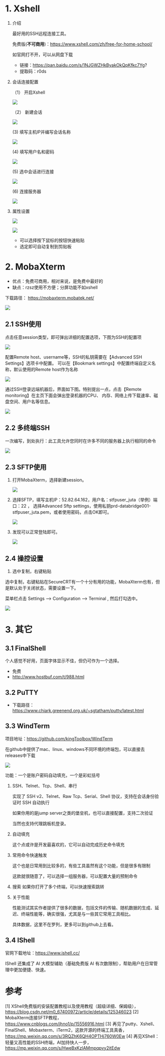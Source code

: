 # 1. Xshell

1. 介绍

    最好用的SSH远程连接工具。
    
    免费版(**不可商用**)：https://www.xshell.com/zh/free-for-home-school/

    如官网打不开，可以从网盘下载  
    - 链接：https://pan.baidu.com/s/1NJGWZHkByakOkQpKfkc7Yg?
    - 提取码：r0ds

2. 会话连接配置
    
    （1） 开启Xshell
    
    ![](.01_软件清单_images/1_xshell启动界面.png)    
    
    （2） 新建会话
    
    ![](.01_软件清单_images/2_xshell新建会话.png)
    
    (3) 填写主机IP并编写会话名称
    
    ![](.01_软件清单_images/3_xshell会话属性填写.png)
    
    (4) 填写用户名和密码
    
    ![](.01_软件清单_images/4_xshell用户名和密码.png)
    
    (5) 选中会话进行连接
    
    ![](.01_软件清单_images/5_会话连接.png)
    
    (6) 连接服务器
    
    ![](.01_软件清单_images/6_连接服务器.png)
    
3. 属性设置

    ![](.01_软件清单_images/1_xshell打开属性配置.png)
    
    ![](.01_软件清单_images/2_xshell属性选择.png)
    
    - 可以选择按下鼠标的按钮快速粘贴
    - 选定即可自动复制到剪贴板 


# 2. MobaXterm

- 优点：免费可商用，相对来说，是免费中最好的
- 缺点：rzsz使用不方便；分屏功能不如xshell

下载路径： https://mobaxterm.mobatek.net/

![](.02_SSH工具_images/mobaxterm下载.png)

## 2.1 SSH使用

点击任意session类型，即可弹出详细的配置选项，下图为SSH的配置项

![](.02_SSH工具_images/session界面.png)

配置Remote host、username等，SSH的私钥需要在【Advanced SSH Settings】选项卡中配置。
可以在【Bookmark settings】中配置终端自定义名称，默认使用的Remote host作为名称

![](.02_SSH工具_images/SSH界面.png)


通过SSH登录远端机器后，界面如下图。特别提出一点，点击【Remote monitoring】在主页下面会弹出登录机器的CPU、
内存、网络上传下载速率、磁盘空间、用户名等信息。

![](.02_SSH工具_images/SSH登录界面.png)


## 2.2 多终端SSH

一次编写，到处执行：此工具允许您同时在许多不同的服务器上执行相同的命令

![](.02_SSH工具_images/多终端.png)


## 2.3 SFTP使用

1. 打开MobaXterm，选择新建session。

   ![](.02_SSH工具_images/mobaxterm选择session.png)

2. 选择SFTP，填写主机IP：52.82.64.162，用户名：stfpuser_juta（举例）端口：22 ，
   选择Advanced Sftp settings，使用私钥prd-databridge001-stfpuser_juta.pem，或者使用密码，点击OK即可。

   ![](.02_SSH工具_images/mobaxterm_sftp.png)

3. 发现可以正常登陆即可。
   
   ![](.02_SSH工具_images/mobaxterm_sftp界面.png)


## 2.4 操控设置

1. 选中复制，右键粘贴

选中复制，右键粘贴在SecureCRT有一个十分有用的功能，MobaXterm也有，但是默认处于关闭状态，需要设置一下。

菜单栏点击 Settings --> Configuration --> Terminal , 然后打勾选中。

![](.02_SSH工具_images/右键复制.png)




# 3. 其它
## 3.1 FinalShell

个人感觉不好用，页面字体显示不佳，但仍可作为一个选择。

- 免费
- http://www.hostbuf.com/t/988.html


## 3.2 PuTTY

- 下载路径：https://www.chiark.greenend.org.uk/~sgtatham/putty/latest.html

## 3.3 WindTerm

项目地址：https://github.com/kingToolbox/WindTerm

在github中提供了mac、linux、windows不同环境的终端包，可以直接去releases中下载

![](.02_SSH工具_images/界面.png)

功能：一个是账户密码自动填充，一个是彩虹括号

1. SSH、Telnet、Tcp、Shell、串行

   实现了 SSH v2、Telnet、Raw Tcp、Serial、Shell 协议，支持在会话身份验证时 SSH 自动执行

   如果你用的是jump server之类的堡垒机，也可以直接配置，支持二次验证

   当然也支持代理跳板机登录。

2. 自动填充

   这个点或许是开发最喜欢的，它可以自动完成历史命令填充

3. 常用命令快速触发
   
   这个也是日常用到比较多的，有些工具虽然有这个功能，但是很多有限制

   这款就很随意了，可以选择一组服务器，可以配置大量的预制命令

4. 搜索
   如果你打开了多个终端，可以快速搜索跳转

5. 关于性能

   性能测试其实作者提供了很多的数据，包括文件的传输、随机数据的生成、延迟、终端性能等，确实很强，尤其是与一些其它常用工具相比。

   具体数据，这里不在罗列，更多可以到github上去看。

## 3.4 IShell

官网下载地址：https://www.ishell.cc/

IShell 还集成了 AI 大模型辅助（基础免费版 AI 有次数限制），帮助用户在日常管理中更加便捷、快速。



# 参考

[1] XShell免费版的安装配置教程以及使用教程（超级详细、保姆级），
    https://blog.csdn.net/m0_67400972/article/details/125346023
[2] MobaXterm连接SFTP教程，https://www.cnblogs.com/jhno1/p/15556916.html
[3] 再见了putty、Xshell、FinalShell、Mobaxterm、iTerm2，这款开源的终端工具真香，https://mp.weixin.qq.com/s/3RQZhK6QH4OPTHj760W0Ew
[4] 再见XShell：轻量又高性能的SSH终端，AI加持快人一步，https://mp.weixin.qq.com/s/HweBxKzlAMmpqpvy2itEdw
